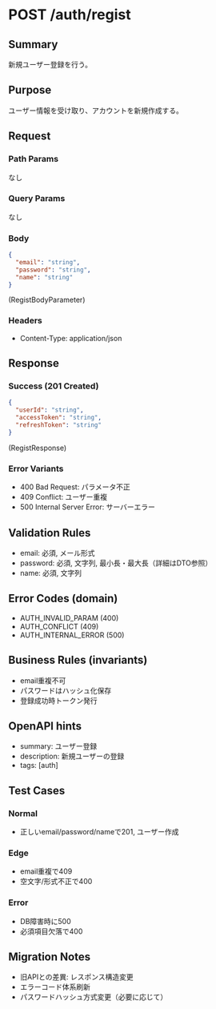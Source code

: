 # POST /auth/regist

## Summary
新規ユーザー登録を行う。

## Purpose
ユーザー情報を受け取り、アカウントを新規作成する。

## Request

### Path Params
なし

### Query Params
なし

### Body
```json
{
  "email": "string",
  "password": "string",
  "name": "string"
}
```
(RegistBodyParameter)

### Headers
- Content-Type: application/json

## Response

### Success (201 Created)
```json
{
  "userId": "string",
  "accessToken": "string",
  "refreshToken": "string"
}
```
(RegistResponse)

### Error Variants
- 400 Bad Request: パラメータ不正
- 409 Conflict: ユーザー重複
- 500 Internal Server Error: サーバーエラー

## Validation Rules
- email: 必須, メール形式
- password: 必須, 文字列, 最小長・最大長（詳細はDTO参照）
- name: 必須, 文字列

## Error Codes (domain)
- AUTH_INVALID_PARAM (400)
- AUTH_CONFLICT (409)
- AUTH_INTERNAL_ERROR (500)

## Business Rules (invariants)
- email重複不可
- パスワードはハッシュ化保存
- 登録成功時トークン発行

## OpenAPI hints
- summary: ユーザー登録
- description: 新規ユーザーの登録
- tags: [auth]

## Test Cases

### Normal
- 正しいemail/password/nameで201, ユーザー作成

### Edge
- email重複で409
- 空文字/形式不正で400

### Error
- DB障害時に500
- 必須項目欠落で400

## Migration Notes
- 旧APIとの差異: レスポンス構造変更
- エラーコード体系刷新
- パスワードハッシュ方式変更（必要に応じて）
